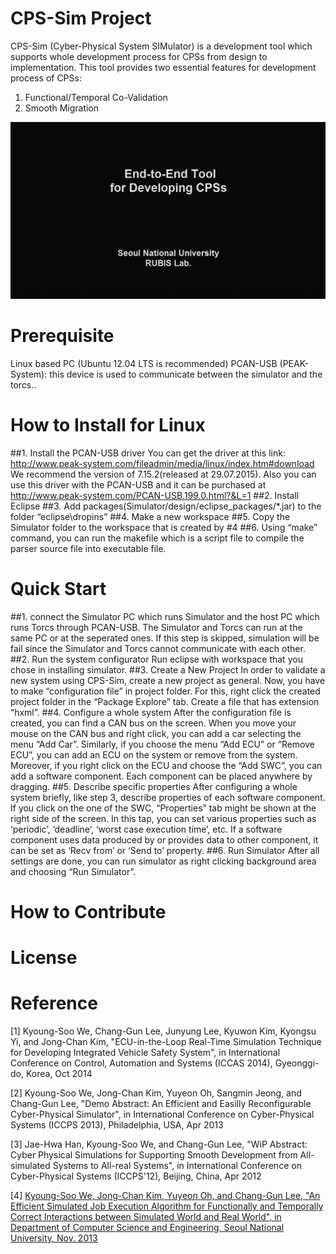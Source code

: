 # CPS-Sim Project
CPS-Sim (Cyber-Physical System SIMulator) is a development tool which supports whole development process for CPSs from design to implementation.
This tool provides two essential features for development process of CPSs:

1. Functional/Temporal Co-Validation
2. Smooth Migration

[![CPS-Sim Demo](https://github.com/rubis-lab/images/blob/master/pic2.png)](https://youtu.be/XfD0eenY6rQ "CPS-Sim Demo")

# Prerequisite
Linux based PC (Ubuntu 12.04 LTS is recommended)
PCAN-USB (PEAK-System): this device is used to communicate between the simulator and the torcs.. 

# How to Install for Linux
##1. Install the PCAN-USB driver
You can get the driver at this link: http://www.peak-system.com/fileadmin/media/linux/index.htm#download
We recommend the version of 7.15.2(released at 29.07.2015).
Also you can use this driver with the PCAN-USB and it can be purchased at http://www.peak-system.com/PCAN-USB.199.0.html?&L=1
##2. Install Eclipse
##3. Add packages(Simulator/design/eclipse_packages/*.jar) to the folder “eclipse\dropins”
##4. Make a new workspace
##5. Copy the Simulator folder to the workspace that is created by #4
##6. Using “make” command, you can run the makefile which is a script file to compile the parser source file into executable file.

# Quick Start
##1. connect the Simulator PC which runs Simulator and the host PC which runs Torcs through PCAN-USB.
The Simulator and Torcs can run at the same PC or at the seperated ones.
If this step is skipped, simulation will be fail since the Simulator and Torcs cannot communicate with each other.
##2. Run the system configurator
Run eclipse with workspace that you chose in installing simulator.
##3. Create a New Project
In order to validate a new system using CPS-Sim, create a new project as general.
Now, you have to make “configuration file” in project folder.
For this, right click the created project folder in the “Package Explore” tab.
Create a file that has extension “hxml”.
##4. Configure a whole system
After the configuration file is created, you can find a CAN bus on the screen.
When you move your mouse on the CAN bus and right click, you can add a car selecting the menu “Add Car”.
Similarly, if you choose the menu “Add ECU” or “Remove ECU”, you can add an ECU on the system or remove from the system.
Moreover, if you right click on the ECU and choose the “Add SWC”, you can add a software component. 
Each component can be placed anywhere by dragging.
##5. Describe specific properties
After configuring a whole system briefly, like step 3, describe properties of each software component.
If you click on the one of the SWC, “Properties” tab might be shown at the right side of the screen.
In this tap, you can set various properties such as ‘periodic’, ‘deadline’, ‘worst case execution time’, etc.
If a software component uses data produced by or provides data to other component, it can be set as ‘Recv from’ or ‘Send to’ property.
##6. Run Simulator
After all settings are done, you can run simulator as right clicking background area and choosing “Run Simulator”.

# How to Contribute

# License

# Reference
[1] Kyoung-Soo We, Chang-Gun Lee, Junyung Lee, Kyuwon Kim, Kyongsu Yi, and Jong-Chan Kim, "ECU-in-the-Loop Real-Time Simulation Technique for Developing Integrated Vehicle Safety System", in International Conference on Control, Automation and Systems (ICCAS 2014), Gyeonggi-do, Korea, Oct 2014

[2] Kyoung-Soo We, Jong-Chan Kim, Yuyeon Oh, Sangmin Jeong, and Chang-Gun Lee, "Demo Abstract: An Efficient and Easilly Reconfigurable Cyber-Physical Simulator", in International Conference on Cyber-Physical Systems (ICCPS 2013), Philadelphia, USA, Apr 2013

[3] Jae-Hwa Han, Kyoung-Soo We, and Chang-Gun Lee, "WiP Abstract: Cyber Physical Simulations for Supporting Smooth Development from All-simulated Systems to All-real Systems", in International Conference on Cyber-Physical Systems (ICCPS'12), Beijing, China, Apr 2012

[4] [Kyoung-Soo We, Jong-Chan Kim, Yuyeon Oh, and Chang-Gun Lee, "An Efficient Simulated Job Execution Algorithm for Functionally and Temporally Correct Interactions between Simulated World and Real World", in Department of Computer Science and Engineering, Seoul National University, Nov. 2013](http://rubis2.snu.ac.kr/?module=file&act=procFileDownload&file_srl=8035&sid=7a15c388401d03bd0ec5d366580c1964)
